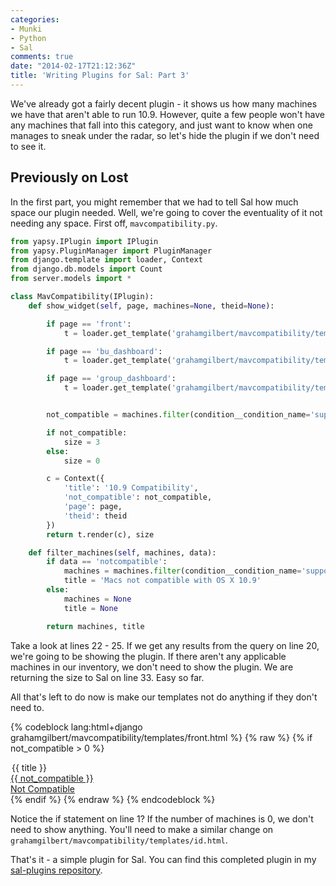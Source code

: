 ```yaml
---
categories:
- Munki
- Python
- Sal
comments: true
date: "2014-02-17T21:12:36Z"
title: 'Writing Plugins for Sal: Part 3'
---
```

We've already got a fairly decent plugin - it shows us how many machines we have that aren't able to run 10.9. However, quite a few people won't have any machines that fall into this category, and just want to know when one manages to sneak under the radar, so let's hide the plugin if we don't need to see it.

## Previously on Lost

In the first part, you might remember that we had to tell Sal how much space our plugin needed. Well, we're going to cover the eventuality of it not needing any space. First off, ``mavcompatibility.py``.

```py
from yapsy.IPlugin import IPlugin
from yapsy.PluginManager import PluginManager
from django.template import loader, Context
from django.db.models import Count
from server.models import *

class MavCompatibility(IPlugin):
    def show_widget(self, page, machines=None, theid=None):

        if page == 'front':
            t = loader.get_template('grahamgilbert/mavcompatibility/templates/front.html')

        if page == 'bu_dashboard':
            t = loader.get_template('grahamgilbert/mavcompatibility/templates/id.html')

        if page == 'group_dashboard':
            t = loader.get_template('grahamgilbert/mavcompatibility/templates/id.html')


        not_compatible = machines.filter(condition__condition_name='supported_major_os_upgrades').exclude(condition__condition_name='supported_major_os_upgrades', condition__condition_data__contains='10.9').count()

        if not_compatible:
            size = 3
        else:
            size = 0

        c = Context({
            'title': '10.9 Compatibility',
            'not_compatible': not_compatible,
            'page': page,
            'theid': theid
        })
        return t.render(c), size

    def filter_machines(self, machines, data):
        if data == 'notcompatible':
            machines = machines.filter(condition__condition_name='supported_major_os_upgrades').exclude(condition__condition_name='supported_major_os_upgrades', condition__condition_data__contains='10.9')
            title = 'Macs not compatible with OS X 10.9'
        else:
            machines = None
            title = None

        return machines, title
```

Take a look at lines 22 - 25. If we get any results from the query on line 20, we're going to be showing the plugin. If there aren't any applicable machines in our inventory, we don't need to show the plugin. We are returning the size to Sal on line 33.  Easy so far.

All that's left to do now is make our templates not do anything if they don't need to.

{% codeblock lang:html+django grahamgilbert/mavcompatibility/templates/front.html %}
{% raw %}
{% if not_compatible > 0 %}
<div class="span3">
    <legend>{{ title }}</legend>
        <a href="{% url 'machine_list_front' 'MavCompatibility' 'notcompatible' %}" class="btn btn-danger">
            <span class="bigger"> {{ not_compatible }} </span><br />
            Not Compatible
        </a>
</div>
{% endif %}
{% endraw %}
{% endcodeblock %}

Notice the if statement on line 1? If the number of machines is 0, we don't need to show anything. You'll need to make a similar change on ``grahamgilbert/mavcompatibility/templates/id.html``.

That's it - a simple plugin for Sal. You can find this completed plugin in my [sal-plugins repository](https://github.com/grahamgilbert/sal-plugins).
